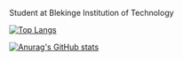 Student at Blekinge Institution of Technology

[![Top Langs](https://github-readme-stats.vercel.app/api/top-langs/?username=emcofa&hide=html,css,scss)](https://github.com/emcofa/github-readme-stats)

[![Anurag's GitHub stats](https://github-readme-stats.vercel.app/api?username=emcofa&show_icons=true&theme=tokyonight)](https://github.com/emcofa/github-readme-stats)

